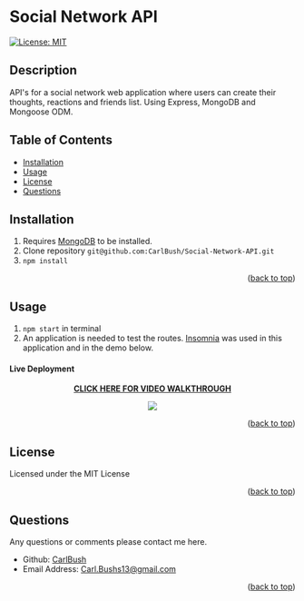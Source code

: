 <div id="top"></div>

# Social Network API
[![License: MIT](https://img.shields.io/badge/License-MIT-yellow.svg)](https://opensource.org/licenses/MIT)
## Description
API's for a social network web application where users can create their thoughts, reactions and friends list.
Using Express, MongoDB and Mongoose ODM.

## Table of Contents
* [Installation](#Installation)
* [Usage](#Usage)
* [License](#License)
* [Questions](#Questions)

## Installation

1. Requires <a href="https://www.mongodb.com/try/download/community">MongoDB</a> to be installed.
2. Clone repository ```git@github.com:CarlBush/Social-Network-API.git```
3. ```npm install```
<p align="right">(<a href="#top">back to top</a>)</p>

## Usage 
1. ```npm start``` in terminal
2. An application is needed to test the routes. <a href="https://insomnia.rest/">Insomnia</a> was used in this application and in the demo below.


#### Live Deployment

<strong><p align="center"><a href="https://drive.google.com/file/d/1KzotTh3vFFRUp1lAm24ljtmHAxeItvQI/view">CLICK HERE FOR VIDEO WALKTHROUGH</a></p></strong>
<p align="center"><kbd><img src=https://github.com/CarlBush/Social-Network-API/blob/main/media/API_Test.gif/></kbd></p>
<p align="right">(<a href="#top">back to top</a>)</p>

## License

Licensed under the MIT License

<p align="right">(<a href="#top">back to top</a>)</p>

## Questions

Any questions or comments please contact me here.
* Github: [CarlBush](https://github.com/CarlBush)
* Email Address: [Carl.Bushs13@gmail.com](mailto:Carl.Bushs13@gmail.com)

<p align="right">(<a href="#top">back to top</a>)</p>
